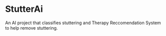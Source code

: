 # StutterAi
An AI project that classifies stuttering and Therapy Reccomendation System to help remove stuttering.
